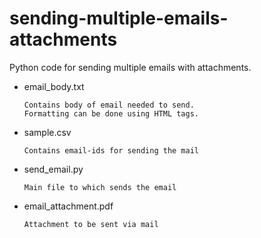 # sending-multiple-emails-attachments
Python code for sending multiple emails with attachments.


- email_body.txt  
	```  
	Contains body of email needed to send.                   
	Formatting can be done using HTML tags.  
	```
- sample.csv
	```
	Contains email-ids for sending the mail  
	```
- send_email.py
	```  
	Main file to which sends the email
	```
- email_attachment.pdf
	```
	Attachment to be sent via mail
	```
